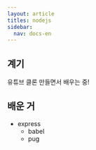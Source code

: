 ```yaml
---
layout: article
titles: nodejs
sidebar:
  nav: docs-en
---
```


## 계기
유튜브 클론 만들면서 배우는 중!

## 배운 거
+ express
  + babel
  + pug